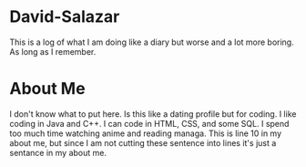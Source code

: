# David-Salazar
This is a log of what I am doing like a diary but worse and a lot more boring. As long as I remember.

# About Me
I don't know what to put here.
Is this like a dating profile but for coding.
I like coding in Java and C++.
I can code in HTML, CSS, and some SQL.
I spend too much time watching anime and reading managa.
This is line 10 in my about me, but since I am not cutting these sentence into lines it's just a sentance in my about me.
